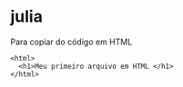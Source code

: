 # julia

Para copiar do código em HTML
```
<html>
  <h1>Meu primeiro arquivo em HTML </h1>
</html>
```
